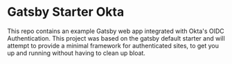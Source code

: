 # Gatsby Starter Okta

This repo contains an example Gatsby web app integrated with Okta's OIDC Authentication. This project was based on the gatsby default starter and will attempt to provide a minimal framework for authenticated sites, to get you up and running without having to clean up bloat.
